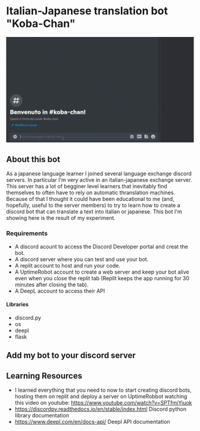 # Italian-Japanese translation bot "Koba-Chan"

![alt text](images_videos/bot-test.gif)

## About this bot

As a japanese language learner I joined several language exchange discord servers. In particular I'm very active in an italian-japanese exchange server.
This server has a lot of begginer level learners that inevitably find themselves to often have to rely on automatic thranslation machines.
Because of that I thought it could have been educational to me (and, hopefully, useful to the server members) to try to learn how to create a discord bot that can translate a text into italian or japanese.
This bot I'm showing here is the result of my experiment.

### Requirements

- A discord acount to access the Discord Developer portal and creat the bot.
- A discord server where you can test and use your bot.
- A replit account to host and run your code.
- A UptimeRobot account to create a web server and keep your bot alive even when you close the replit tab (Replit keeps the app running for 30 minutes after closing the tab).
- A DeepL account to access their API

#### Libraries

- discord.py
- os
- deepl
- flask

## Add my bot to your discord server

## Learning Resources

- I learned everything that you need to now to start creating discord bots, hosting them on replit and deploy a server on UptimeRobbot watching this video on youtube: https://www.youtube.com/watch?v=SPTfmiYiuok
- https://discordpy.readthedocs.io/en/stable/index.html Discord python library documentation
- https://www.deepl.com/en/docs-api/ Deepl API documentation
